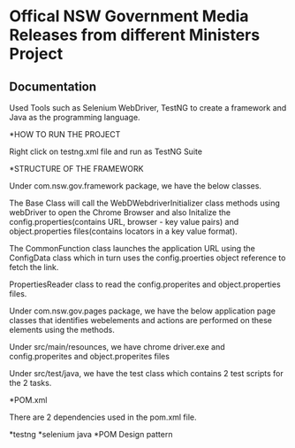 
# Offical NSW Government Media Releases from different Ministers Project

## Documentation

Used Tools such as Selenium WebDriver, TestNG to create a framework and Java as the programming language.

*HOW TO RUN THE PROJECT

Right click on testng.xml file and run as TestNG Suite

*STRUCTURE OF THE FRAMEWORK 

Under com.nsw.gov.framework package, we have the below classes.

The Base Class will call the WebDWebdriverInitializer class methods using webDriver to open the Chrome Browser and also Initalize the config.properties(contains URL, browser - key value pairs) and object.properties files(contains locators in a key value format).

The CommonFunction class launches the application URL using the ConfigData class which in turn uses the config.proerties object reference to fetch the link. 

PropertiesReader class to read the config.properites and object.properties files.

Under com.nsw.gov.pages package, we have the below application page classes that identifies webelements and actions are performed on these elements using the methods.

Under src/main/resounces, we have chrome driver.exe and config.properites and object.properites files

Under src/test/java, we have the test class which contains 2 test scripts for the 2 tasks. 

*POM.xml 

There are 2 dependencies used in the pom.xml file.

*testng
*selenium java
*POM Design pattern






